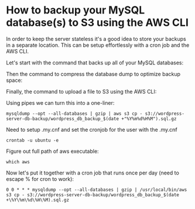 <!--//

title: How to backup your MySQL database(s) to S3 using the AWS CLI
date: 2016-11-22
image: placeholder.png
live: true

//-->

# How to backup your MySQL database(s) to S3 using the AWS CLI

<!-- snippet -->In order to keep the server stateless it's a good idea to store your backups in a separate location. This can be setup effortlessly with a cron job and the AWS CLI.

Let's start with the command that backs up all of your MySQL databases:

Then the command to compress the database dump to optimize backup space:

Finally, the command to upload a file to S3 using the AWS CLI:

Using pipes we can turn this into a one-liner:

```
mysqldump --opt --all-databases | gzip | aws s3 cp - s3://wordpress-server-db-backup/wordpress_db_backup_$(date +"%Y%m%d%H%M").sql.gz
```

Need to setup .my.cnf and set the cronjob for the user with the .my.cnf

```
crontab -u ubuntu -e
```

Figure out full path of aws executable:

```
which aws
```

Now let's put it together with a cron job that runs once per day (need to escape % for cron to work):

```
0 0 * * * mysqldump --opt --all-databases | gzip | /usr/local/bin/aws s3 cp - s3://wordpress-server-db-backup/wordpress_db_backup_$(date +\%Y\%m\%d\%H\%M).sql.gz
```
